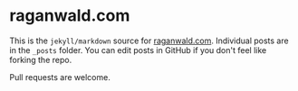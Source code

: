 # raganwald.com

This is the `jekyll/markdown` source for [raganwald.com]. Individual posts are in the `_posts` folder. You can edit posts in GitHub if you don't feel like forking the repo.

[raganwald.com]: http://raganwald.com "Reg Braithwaite's Technical Blog"

Pull requests are welcome.
